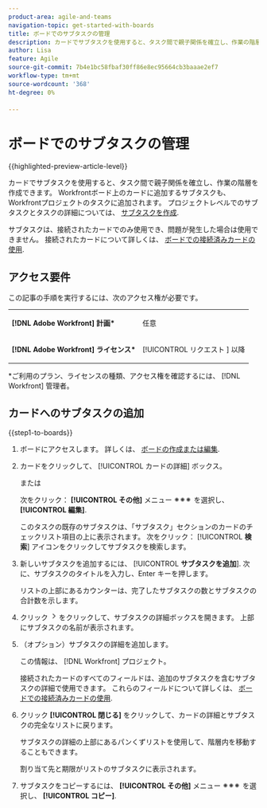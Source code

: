 ```yaml
---
product-area: agile-and-teams
navigation-topic: get-started-with-boards
title: ボードでのサブタスクの管理
description: カードでサブタスクを使用すると、タスク間で親子関係を確立し、作業の階層を作成できます。
author: Lisa
feature: Agile
source-git-commit: 7b4e1bc58fbaf30ff86e8ec95664cb3baaae2ef7
workflow-type: tm+mt
source-wordcount: '368'
ht-degree: 0%

---
```


# ボードでのサブタスクの管理

{{highlighted-preview-article-level}}

カードでサブタスクを使用すると、タスク間で親子関係を確立し、作業の階層を作成できます。 Workfrontボード上のカードに追加するサブタスクも、Workfrontプロジェクトのタスクに追加されます。 プロジェクトレベルでのサブタスクとタスクの詳細については、 [サブタスクを作成](/help/quicksilver/manage-work/tasks/create-tasks/create-subtasks.md).

サブタスクは、接続されたカードでのみ使用でき、問題が発生した場合は使用できません。 接続されたカードについて詳しくは、 [ボードでの接続済みカードの使用](/help/quicksilver/agile/get-started-with-boards/connected-cards.md).

## アクセス要件

この記事の手順を実行するには、次のアクセス権が必要です。

<table style="table-layout:auto"> 
 <col> 
 </col> 
 <col> 
 </col> 
 <tbody> 
  <tr> 
   <td role="rowheader"><strong>[!DNL Adobe Workfront] 計画*</strong></td> 
   <td> <p>任意</p> </td> 
  </tr> 
  <tr> 
   <td role="rowheader"><strong>[!DNL Adobe Workfront] ライセンス*</strong></td> 
   <td> <p>[!UICONTROL リクエスト ] 以降</p> </td> 
  </tr> 
 </tbody> 
</table>

&#42;ご利用のプラン、ライセンスの種類、アクセス権を確認するには、 [!DNL Workfront] 管理者。

## カードへのサブタスクの追加

{{step1-to-boards}}

1. ボードにアクセスします。 詳しくは、 [ボードの作成または編集](../../agile/get-started-with-boards/create-edit-board.md).
1. カードをクリックして、 [!UICONTROL カードの詳細] ボックス。

   または

   次をクリック： **[!UICONTROL その他]** メニュー ![その他のメニュー](assets/more-icon-spectrum.png) を選択し、 **[!UICONTROL 編集]**.

   このタスクの既存のサブタスクは、「サブタスク」セクションのカードのチェックリスト項目の上に表示されます。 次をクリック： [!UICONTROL **検索**] アイコンをクリックしてサブタスクを検索します。

1. 新しいサブタスクを追加するには、 [!UICONTROL **サブタスクを追加**]. 次に、サブタスクのタイトルを入力し、Enter キーを押します。

   リストの上部にあるカウンターは、完了したサブタスクの数とサブタスクの合計数を示します。

1. クリック ![詳細アイコン](assets/checklist-chevron.png) をクリックして、サブタスクの詳細ボックスを開きます。 上部にサブタスクの名前が表示されます。
1. （オプション）サブタスクの詳細を追加します。

   この情報は、 [!DNL Workfront] プロジェクト。

   接続されたカードのすべてのフィールドは、追加のサブタスクを含むサブタスクの詳細で使用できます。 これらのフィールドについて詳しくは、 [ボードでの接続済みカードの使用](/help/quicksilver/agile/get-started-with-boards/connected-cards.md).

1. クリック **[!UICONTROL 閉じる]** をクリックして、カードの詳細とサブタスクの完全なリストに戻ります。

   サブタスクの詳細の上部にあるパンくずリストを使用して、階層内を移動することもできます。

   割り当て先と期限がリストのサブタスクに表示されます。

1. サブタスクをコピーするには、 **[!UICONTROL その他]** メニュー ![その他のメニュー](assets/more-icon-spectrum.png) を選択し、 **[!UICONTROL コピー]**.
